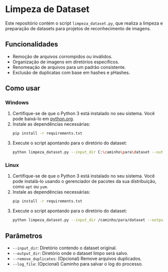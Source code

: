 # Limpeza de Dataset

Este repositório contém o script `limpeza_dataset.py`, que realiza a limpeza e preparação de datasets para projetos de reconhecimento de imagens.

## Funcionalidades

- Remoção de arquivos corrompidos ou inválidos.
- Organização de imagens em diretórios específicos.
- Renomeação de arquivos para um padrão consistente.
- Exclusão de duplicatas com base em hashes e pHashes.

## Como usar

### Windows

1. Certifique-se de que o Python 3 está instalado no seu sistema. Você pode baixá-lo em [python.org](https://www.python.org/).
2. Instale as dependências necessárias:
    ```bash
    pip install -r requirements.txt
    ```
3. Execute o script apontando para o diretório do dataset:
    ```bash
    python limpeza_dataset.py --input_dir C:\caminho\para\dataset --output_dir C:\caminho\para\saida
    ```

### Linux

1. Certifique-se de que o Python 3 está instalado no seu sistema. Você pode instalá-lo usando o gerenciador de pacotes da sua distribuição, como `apt` ou `yum`.
2. Instale as dependências necessárias:
    ```bash
    pip install -r requirements.txt
    ```
3. Execute o script apontando para o diretório do dataset:
    ```bash
    python limpeza_dataset.py --input_dir /caminho/para/dataset --output_dir /caminho/para/saida
    ```

## Parâmetros

- `--input_dir`: Diretório contendo o dataset original.
- `--output_dir`: Diretório onde o dataset limpo será salvo.
- `--remove_duplicates`: (Opcional) Remove arquivos duplicados.
- `--log_file`: (Opcional) Caminho para salvar o log do processo.
